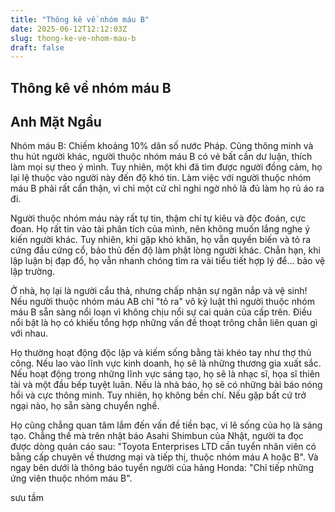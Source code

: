 ```yaml
---
title: "Thông kê về nhóm máu B"
date: 2025-06-12T12:12:03Z
slug: thong-ke-ve-nhom-mau-b
draft: false
---
```


## Thông kê về nhóm máu B

## Anh Mặt Ngầu

Nhóm máu B: Chiếm khoảng 10% dân số nước Pháp. Cũng thông minh và thu hút người khác, người thuộc nhóm máu B có vẻ bất cần dư luận, thích làm mọi sự theo ý mình. Tuy nhiên, một khi đã tìm được người đồng cảm, họ lại lệ thuộc vào người này đến độ khó tin. Làm việc với người thuộc nhóm máu B phải rất cẩn thận, vì chỉ một cử chỉ nghi ngờ nhỏ là đủ làm họ rủ áo ra đi. 
 
Người thuộc nhóm máu này rất tự tin, thậm chí tự kiêu và độc đoán, cực đoan. Họ rất tin vào tài phân tích của mình, nên không muốn lắng nghe ý kiến người khác. Tuy nhiên, khi gặp khó khăn, họ vẫn quyền biến và tỏ ra cứng đầu cứng cổ, bảo thủ đến độ làm phật lòng người khác. Chẳn hạn, khi lập luận bị đạp đổ, họ vẫn nhanh chóng tìm ra vài tiểu tiết hợp lý để... bảo vệ lập trường. 
 
Ở nhà, họ lại là người cẩu thả, nhưng chấp nhận sự ngăn nắp và vệ sinh! Nếu người thuộc nhóm máu AB chỉ "tỏ ra" vô kỷ luật thì người thuộc nhóm máu B sẵn sàng nổi loạn vì không chịu nổi sự cai quản của cấp trên. Điều nổi bật là họ có khiếu tổng hợp những vấn đề thoạt trông chẳn liên quan gì với nhau. 
 
Họ thường hoạt động độc lập và kiếm sống bằng tài khéo tay như thợ thủ công. Nếu lao vào lĩnh vực kinh doanh, họ sẽ là những thương gia xuất sắc. Nếu hoạt động trong những lĩnh vực sáng tạo, họ sẽ là nhạc sĩ, họa sĩ thiên tài và một đầu bếp tuyệt luân. Nếu là nhà báo, họ sẽ có những bài báo nóng hổi và cực thông minh. Tuy nhiên, họ không bền chí. Nếu gặp bất cứ trở ngại nào, họ sẵn sàng chuyển nghề. 
 
Họ cũng chẳng quan tâm lắm đến vấn đề tiền bạc, vì lẽ sống của họ là sáng tạo. Chẳng thế mà trên nhật báo Asahi Shimbun của Nhật, người ta đọc được dòng quản cáo sau: "Toyota Enterprises LTD cần tuyển nhân viên có bằng cấp chuyên về thương mại và tiếp thị, thuộc nhóm máu A hoặc B". Và ngay bên dưới là thông báo tuyển người của hảng Honda: "Chỉ tiếp những ứng viên thuộc nhóm máu B".
 
sưu tầm